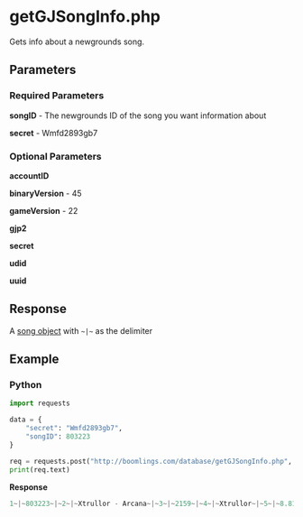 # getGJSongInfo.php

Gets info about a newgrounds song.

## Parameters

### Required Parameters

**songID** - The newgrounds ID of the song you want information about

**secret** - Wmfd2893gb7

### Optional Parameters

**accountID**

**binaryVersion** - 45

**gameVersion** - 22

**gjp2**

**secret**

**udid**

**uuid**


## Response

A [song object](/resources/server/song.md) with `~|~` as the delimiter

## Example

<!-- tabs:start -->

### **Python**

```py
import requests

data = {
    "secret": "Wmfd2893gb7",
    "songID": 803223
}

req = requests.post("http://boomlings.com/database/getGJSongInfo.php", data=data)
print(req.text)
```

**Response**
```py
1~|~803223~|~2~|~Xtrullor - Arcana~|~3~|~2159~|~4~|~Xtrullor~|~5~|~8.81~|~6~|~~|~10~|~https%3A%2F%2Faudio.ngfiles.com%2F803000%2F803223_Xtrullor---Arcana.mp3%3Ff1524940372~|~7~|~UCejLri1RVC7kj8ZVNX2a53g
```

<!-- tabs:end -->